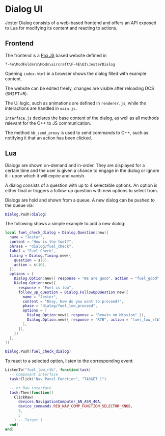 # Dialog UI

Jester Dialog consists of a web-based frontend and offers an API exposed to Lua
for modifying its content and reacting to actions.

## Frontend

The frontend is a [Pixi JS](https://pixijs.com/) based website defined in

`f-4e\ModFolders\Mods\aircraft\F-4E\UI\JesterDialog`

Opening `index.html` in a browser shows the dialog filled with example content.

The website can be edited freely, changes are visible after reloading DCS
(<kbd>SHIFT</kbd>+<kbd>R</kbd>).

The UI logic, such as animations are defined in `renderer.js`, while the
interactions are handled in `main.js`.

`interface.js` declares the base content of the dialog, as well as all methods
relevant for the C++ to JS communication.

The method `hb_send_proxy` is used to send commands to C++, such as notifying it
that an action has been clicked.

## Lua

Dialogs are shown on-demand and in-order. They are displayed for a certain time
and the user is given a chance to engage in the dialog or ignore it - upon which
it will expire and vanish.

A dialog consists of a question with up to 4 selectable options. An option is
either final or triggers a follow-up question with new options to select from.

Dialogs are hold and shown from a queue. A new dialog can be pushed to the queue
via:

```lua
Dialog.Push(dialog)
```

The following shows a simple example to add a new dialog:

```lua
local fuel_check_dialog = Dialog.Question:new({
  name = "Jester",
  content = "How is the fuel?",
  phrase = "dialog/fuel_check",
  label = "Fuel Check",
  timing = Dialog.Timing:new({
    question = s(5),
    action = s(10),
  }),
  options = {
    Dialog.Option:new({ response = "We are good", action = "fuel_good" }),
    Dialog.Option:new({
      response = "Fuel is low",
      follow_up_question = Dialog.FollowUpQuestion:new({
        name = "Jester",
        content = "Okay, how do you want to proceed?",
        phase = "dialog/fuel_low_proceed",
        options = {
          Dialog.Option:new({ response = "Remain on Mission" }),
          Dialog.Option:new({ response = "RTB", action = "fuel_low_rtb" })
        },
      }),
    })
  },
})

Dialog.Push(fuel_check_dialog)
```

To react to a selected option, listen to the corresponding event:

```lua
ListenTo("fuel_low_rtb", function(task)
  -- Component interface
  task:Click("Nav Panel Function", "TARGET_1")

  -- or Raw interface
  task:Then(function()
    ClickRaw(
      devices.NavigationComputer_AN_ASN_46A,
      device_commands.RIO_NAV_COMP_FUNCTION_SELECTOR_KNOB,
      3,
      5
    ) -- Target 1
  end)
end)
```
